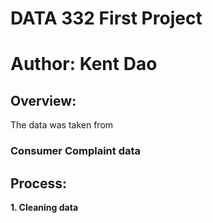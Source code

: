 # DATA 332 First Project

# Author: Kent Dao

## Overview:

The data was taken from 

### Consumer Complaint data

## Process:

**1. Cleaning data**
